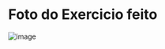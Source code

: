 # Foto do Exercicio feito

![image](https://github.com/user-attachments/assets/356edb67-efc2-4456-9a46-185677718c83)
